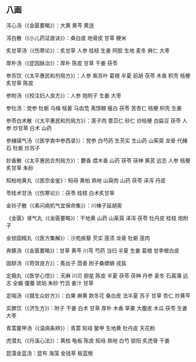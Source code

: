 ## 八画

泻心汤（《金匮要略》）：大黄 黄芩 黄连

泻白散（《小儿药证直诀》）：桑白皮 地骨皮  甘草 粳米

炙甘草汤（《伤寒论》）：炙甘草 人参 桂枝  生姜 阿胶 生地 麦冬 麻仁 大枣

厚朴汤（《症因脉治》）：厚朴 陈皮 甘草 干姜 茯苓

参苏饮（《太平惠民和剂局方》）：人参 紫苏叶 葛根 半夏 前胡 茯苓 木香 枳壳 桔梗 炙甘草 陈皮

参附汤（《校注妇人良方》）：人参 炮附子 生姜 大枣

参牡汤：党参 牡蛎 乌梅 栝蒌 马齿苋 禹馀粮 薤白 茯苓 苦杏仁 桔梗 枳壳 生姜

参苓白术散（《太平惠民和剂局方》）：莲子肉  薏苡仁 砂仁 炒桔梗 白扁豆 茯苓 人参 炒甘草 白术 山药

参赭镇气汤（《医学衷中参西录》）：党参 白芍药 生芡实 生山药 山茱萸 龙骨 代赭石 牡蛎 炒苏子

妙香散（《太平惠民合剂局方》）：麝香 煨木香 山药 茯苓 茯神 黄芪 远志 人参 桔梗 炙甘草 朱砂

知柏地黄丸（《医宗金鉴》：知母 黄柏 熟地 山萸肉 山药 茯苓 泽泻 丹皮

苓桂术甘汤（《伤寒论》）：茯苓 桂枝 白术炙甘草

金铃子散（《素问病机气宜保命集》）：川楝子延胡索

《金匮》肾气丸（《金匮要略》)：干地黄 山药 山茱萸 泽泻 茯苓 牡丹皮 桂枝 炮附子

金锁固精丸（《医方集解》）：沙苑疾藜 芡实  莲须 龙骨 牡蛎 莲肉

奔豚汤（《金匮要略》)：甘草 黄芩 川芎 芍药 当归 半夏 生姜 葛根 甘李根白皮

固脬汤（《奇效良方》）：菟丝子 茴香 附子桑螵蛸 戎盐

定癎丸（《医学心悟》）：天麻 川贝 胆星 陈皮 半夏 茯苓 茯神 丹参 麦冬 石菖蒲 远志 全蝎 僵蚕 琥珀 朱砂 竹沥 姜汁 甘草

定喘汤（《摄生众妙方》）：白果 麻黄 款冬花 桑白皮 法半夏 苏子 甘草 杏仁 炒黄芩

实脾饮（《济生方》)：附子 干姜 白术 甘草 厚朴 木香 草果  大腹皮 木瓜 茯苓 生姜 大枣

青蒿鳖甲汤（《温病条辨》）：青蒿 知母 鳖甲 生地黄 牡丹皮 天花粉

虎潜丸（《丹溪心法》）：黄柏 龟板 陈皮 知母 熟地 白芍 锁阳 炙虎骨 干姜

昆藻金蓝汤：昆布 海藻 金钱草 板蓝根
